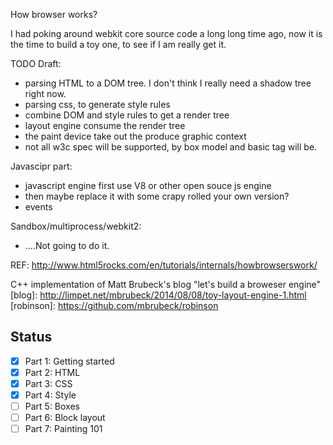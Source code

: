 How browser works?

I had poking around webkit core source code a long long time ago, 
now it is the time to build a toy one, to see if I am really get it.


TODO Draft:

* parsing HTML to a DOM tree. I don't think I really need a shadow tree right now.
* parsing css, to generate style rules
* combine DOM and style rules to get a render tree
* layout engine consume the render tree
* the paint device take out the produce graphic context
* not all w3c spec will be supported, by box model and basic tag will be.

Javascipr part:

* javascript engine first use V8 or other open souce js engine
* then maybe replace it with some crapy rolled your own version?
* events

Sandbox/multiprocess/webkit2:
* ....Not going to do it.

REF:
http://www.html5rocks.com/en/tutorials/internals/howbrowserswork/

C++ implementation of Matt Brubeck's blog "let's build a broweser engine"
[blog]: http://limpet.net/mbrubeck/2014/08/08/toy-layout-engine-1.html
[robinson]: https://github.com/mbrubeck/robinson


Status
------
- [x] Part 1: Getting started
- [x] Part 2: HTML
- [x] Part 3: CSS
- [x] Part 4: Style
- [ ] Part 5: Boxes
- [ ] Part 6: Block layout 
- [ ] Part 7: Painting 101